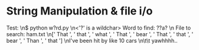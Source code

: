 # String Manipulation & file i/o

Test:
\n$ python w\?rd.py
\n<'?' is a wildchar> Word to find: ??a?
\n<inside pwd> File to search: ham.txt
\n[' That ', ' that ', ' what ', ' That ', ' bear ', ' That ', ' that ', ' bear ', ' Than ', ' that ']
\nI've been hit by like 10 cars
\n\t\t yawhhhh.. <two deers at a bar>
